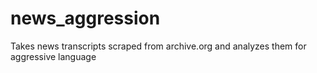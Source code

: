 # news_aggression
Takes news transcripts scraped from archive.org and analyzes them for aggressive language
